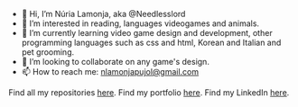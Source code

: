 - 👋 Hi, I’m Núria Lamonja, aka @Needlesslord
- 👀 I’m interested in reading, languages videogames and animals.
- 🌱 I’m currently learning video game design and development, other programming languages such as css and html, Korean and Italian and pet grooming.
- 💞️ I’m looking to collaborate on any game's design.
- 📫 How to reach me: nlamonjapujol@gmail.com

Find all my repositories [here]().
Find my portfolio [here]().
Find my LinkedIn [here](https://www.linkedin.com/in/needlesslord/).

<!---
Needlesslord/Needlesslord is a ✨ special ✨ repository because its `README.md` (this file) appears on your GitHub profile.
You can click the Preview link to take a look at your changes.
--->
